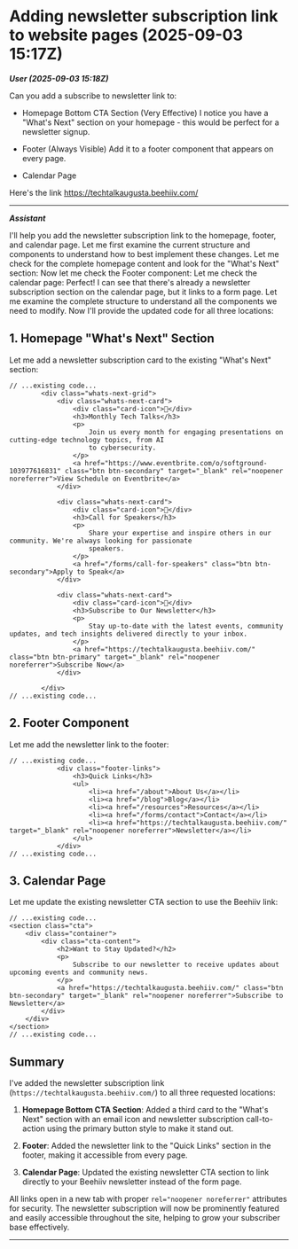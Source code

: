 <!-- Generated by SpecStory -->

# Adding newsletter subscription link to website pages (2025-09-03 15:17Z)

_**User (2025-09-03 15:18Z)**_

Can you add a subscribe to newsletter link to:



- Homepage Bottom CTA Section (Very Effective)
I notice you have a "What's Next" section on your homepage - this would be perfect for a newsletter signup.

- Footer (Always Visible)
Add it to a footer component that appears on every page.

- Calendar Page 


Here's the link
https://techtalkaugusta.beehiiv.com/


---

_**Assistant**_

I'll help you add the newsletter subscription link to the homepage, footer, and calendar page. Let me first examine the current structure and components to understand how to best implement these changes. Let me check for the complete homepage content and look for the "What's Next" section: Now let me check the Footer component: Let me check the calendar page: Perfect! I can see that there's already a newsletter subscription section on the calendar page, but it links to a form page. Let me examine the complete structure to understand all the components we need to modify. Now I'll provide the updated code for all three locations:

## 1. Homepage "What's Next" Section

Let me add a newsletter subscription card to the existing "What's Next" section:

````svelte
// ...existing code...
		<div class="whats-next-grid">
			<div class="whats-next-card">
				<div class="card-icon">🎯</div>
				<h3>Monthly Tech Talks</h3>
				<p>
					Join us every month for engaging presentations on cutting-edge technology topics, from AI
					to cybersecurity.
				</p>
				<a href="https://www.eventbrite.com/o/softground-103977616831" class="btn btn-secondary" target="_blank" rel="noopener noreferrer">View Schedule on Eventbrite</a>
			</div>

			<div class="whats-next-card">
				<div class="card-icon">🎤</div>
				<h3>Call for Speakers</h3>
				<p>
					Share your expertise and inspire others in our community. We're always looking for passionate
					speakers.
				</p>
				<a href="/forms/call-for-speakers" class="btn btn-secondary">Apply to Speak</a>
			</div>

			<div class="whats-next-card">
				<div class="card-icon">📧</div>
				<h3>Subscribe to Our Newsletter</h3>
				<p>
					Stay up-to-date with the latest events, community updates, and tech insights delivered directly to your inbox.
				</p>
				<a href="https://techtalkaugusta.beehiiv.com/" class="btn btn-primary" target="_blank" rel="noopener noreferrer">Subscribe Now</a>
			</div>

		</div>
// ...existing code...
````

## 2. Footer Component

Let me add the newsletter link to the footer:

````svelte
// ...existing code...
			<div class="footer-links">
				<h3>Quick Links</h3>
				<ul>
					<li><a href="/about">About Us</a></li>
					<li><a href="/blog">Blog</a></li>
					<li><a href="/resources">Resources</a></li>
					<li><a href="/forms/contact">Contact</a></li>
					<li><a href="https://techtalkaugusta.beehiiv.com/" target="_blank" rel="noopener noreferrer">Newsletter</a></li>
				</ul>
			</div>
// ...existing code...
````

## 3. Calendar Page

Let me update the existing newsletter CTA section to use the Beehiiv link:

````svelte
// ...existing code...
<section class="cta">
	<div class="container">
		<div class="cta-content">
			<h2>Want to Stay Updated?</h2>
			<p>
				Subscribe to our newsletter to receive updates about upcoming events and community news.
			</p>
			<a href="https://techtalkaugusta.beehiiv.com/" class="btn btn-secondary" target="_blank" rel="noopener noreferrer">Subscribe to Newsletter</a>
		</div>
	</div>
</section>
// ...existing code...
````

## Summary

I've added the newsletter subscription link (`https://techtalkaugusta.beehiiv.com/`) to all three requested locations:

1. **Homepage Bottom CTA Section**: Added a third card to the "What's Next" section with an email icon and newsletter subscription call-to-action using the primary button style to make it stand out.

2. **Footer**: Added the newsletter link to the "Quick Links" section in the footer, making it accessible from every page.

3. **Calendar Page**: Updated the existing newsletter CTA section to link directly to your Beehiiv newsletter instead of the form page.

All links open in a new tab with proper `rel="noopener noreferrer"` attributes for security. The newsletter subscription will now be prominently featured and easily accessible throughout the site, helping to grow your subscriber base effectively.

---

